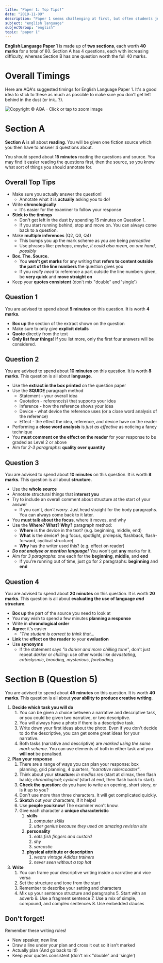 ```yaml
---
title: "Paper 1: Top Tips!"
date: "2019-11-09"
description: "Paper 1 seems challenging at first, but often students just overthink it. Read through these short top tips to top-up your knowledge."
subject: "english language"
subjectGroup: "english"
topic: "paper 1"
---
```


**English Language Paper 1** is made up of **two sections**, each worth **40 marks** for a total of 80. Section A has 4 questions, each with increasing difficulty, whereas Section B has one question worth the full 40 marks.

# Overall Timings

Here are AQA's suggested timings for English Language Paper 1. It's a good idea to stick to these as much as possible to make sure you don't get left behind in the dust (or ink...?).

![Copyright © AQA - Click or tap to zoom image](articles/english-language/timings/paper-1.png)

# Section A

**Section A** is all about **reading**. You will be given one fiction source which you then have to answer 4 questions about.

You should spend about **15 minutes** reading the questions and source. You may find it easier reading the questions first, then the source, so you know what sort of things you should annotate for.

## Overall Top Tips

- Make sure you actually answer the question!
  - Annotate what it is **actually** asking you to do!
- Write **chronologically**
  - It's easier for the examiner to follow your response
- **Stick to the timings**
  - Don't get left in the dust by spending 15 minutes on Question 1.
  - If you start running behind, stop and move on. You can always come back to a question.
- Make **multiple inferences** (Q2, Q3, Q4)
  - This bumps you up the mark scheme as you are being _perceptive_
  - Use phrases like: _perhaps_, _maybe_, _it could also mean_, _on one hand_, _possibly_
- **Box. The. Source.**
  - You **won't get marks** for any writing that **refers to content outside the part of the line numbers** the question gives you
  - If you _really need_ to reference a part outside the line numbers given, be **very quick** and **move straight on**
- Keep your **quotes consistent** (don't mix "double" and 'single')

## Question 1

You are advised to spend about **5 minutes** on this question. It is worth **4 marks**.

- **Box up** the section of the extract shown on the question
- Make sure to only give **explicit details**
- **Quote** directly from the text
- **Only list four things**! If you list more, only the first four answers will be considered.

## Question 2

You are advised to spend about **10 minutes** on this question. It is worth **8 marks**. This question is all about **language**.

- Use the **extract in the box printed** on the question paper
- Use the **SQUIDE** paragraph method
  - Statement - your overall idea
  - Quotation - reference(s) that supports your idea
  - Inference - how the reference shows your idea
  - Device - what device the reference uses (or a close word analysis of the reference)
  - Effect - the effect the idea, reference, and device have on the reader
- Performing a **close word analysis** is _just as effective_ as noticing a fancy technique
- You **must comment on the effect on the reader** for your response to be graded as Level 2 or above
- Aim for _2-3 paragraphs_: **quality over quantity**

## Question 3

You are advised to spend about **10 minutes** on this question. It is worth **8 marks**. This question is all about **structure**.

- Use the **whole source**
- Annotate structural things that **interest you**
- Try to include an overall comment about structure at the start of your answer
  - If you can't, _don't worry_. Just head straight for the body paragraphs. You can always come back to it later.
- You **must talk about the focus**, where it moves, and why
- Use the **Where? What? Why?** paragraph method:
  - **Where** is the device in the text? (e.g. beginning, middle, end)
  - **What** is the device? (e.g focus, spotlight, prolepsis, flashback, flash-forward, cyclical structure)
  - **Why** has the writer used this? (e.g. effect on reader)
- _**Do not analyse or mention language!**_ You won't get **any** marks for it.
- Aim for _3 paragraphs_: one each for the **beginning**, **middle**, and **end**
  - If you're running out of time, just go for 2 paragraphs: **beginning** and **end**

## Question 4

You are advised to spend about **20 minutes** on this question. It is worth **20 marks**. This question is all about **evaluating the use of language _and_ structure**.

- **Box up** the part of the source you need to look at
- You may wish to spend a few minutes **planning a response**
- Write in **chronological order**
- **Agree**: it's easier
  - _"The student is correct to think that..._
- **Link** the **effect on the reader** to your **evaluation**
- Use **synonyms**
  - If the statement says _"a darker and more chilling tone"_, don't just repeat _darker_ or _chilling_: use other words like _devastating_, _cataclysmic_, _brooding_, _mysterious_, _foreboding_.

# Section B (Question 5)

You are advised to spend about **45 minutes** on this question. It is worth **40 marks**. This question is all about **your ability to produce creative writing**.

1. **Decide which task you will do**
   1. You can be given a choice between a narrative and descriptive task, or you could be given two narrative, or two descriptive.
   2. You will always have a photo if there is a descriptive task.
   3. Write down your first ideas about the photo. Even if you don't decide to do the descriptive, you can get some great ideas for your narrative.
   4. Both tasks (narrative and descriptive) are _marked using the same mark scheme_. You can use elements of both in either task and you **will not** be penalised.
2. **Plan your response**
   1. There are a range of ways you can plan your response: box planning, grid planning, 4 quarters, _"narrative rollercoaster"_.
   2. Think about your **structure**: _in medias res_ (start at climax, then flash back); _chronological_; _cyclical_ (start at end, then flash back to start).
   3. **Check the question**: do you have to write an opening, short story, or is it up to you?
   4. Don't use more than three characters. It will get complicated quickly.
   5. **Sketch** out your characters, if it helps!
   6. Use **people you know**! The examiner won't know.
   7. Give each character a **unique characteristic**
      1. **skills**
         1. _computer skills_
         2. _utter genius because they used an amazing revision site_
      2. **personality**
         1. _eats fish fingers and custard_
         2. _shy_
         3. _sarcastic_
      3. **physical attribute or description**
         1. _wears vintage Adidas trainers_
         2. _never seen without a top hat_
3. **Write**
   1. You can frame your descriptive writing inside a narrative and vice versa
   2. Set the structure and tone from the start
   3. Remember to describe your setting and characters
   4. Mix up your sentence structure and paragraphs
      5. Start with an adverb
      6. Use a fragment sentence
      7. Use a mix of simple, compound, and complex sentences
      8. Use embedded clauses

## Don't forget!

Remember these writing rules!

- New speaker, new line
- Draw a line under your plan and cross it out so it isn't marked
- Actually plan (And go back to it!)
- Keep your quotes consistent (don't mix "double" and 'single')

